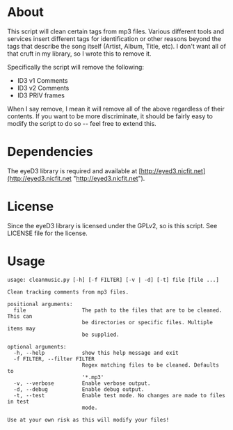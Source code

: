 # About #

This script will clean certain tags from mp3 files.  Various different tools
and services insert different tags for identification or other reasons beyond
the tags that describe the song itself (Artist, Album, Title, etc).  I don't want all 
of that cruft in my library, so I wrote this to remove it.

Specifically the script will remove the following:
* ID3 v1 Comments
* ID3 v2 Comments
* ID3 PRIV frames

When I say remove, I mean it will remove all of the above regardless of their contents.
If you want to be more discriminate, it should be fairly easy to modify the script 
to do so -- feel free to extend this.  

# Dependencies #

The eyeD3 library is required and available at [http://eyed3.nicfit.net](http://eyed3.nicfit.net "http://eyed3.nicfit.net").

# License #

Since the eyeD3 library is licensed under the GPLv2, so is this script.  See LICENSE file for the license.

# Usage #


	usage: cleanmusic.py [-h] [-f FILTER] [-v | -d] [-t] file [file ...]
	
	Clean tracking comments from mp3 files.
	
	positional arguments:
	  file                  The path to the files that are to be cleaned. This can
	                        be directories or specific files. Multiple items may
	                        be supplied.
	
	optional arguments:
	  -h, --help            show this help message and exit
	  -f FILTER, --filter FILTER
	                        Regex matching files to be cleaned. Defaults to
	                        '*.mp3'
	  -v, --verbose         Enable verbose output.
	  -d, --debug           Enable debug output.
	  -t, --test            Enable test mode. No changes are made to files in test
	                        mode.
	
	Use at your own risk as this will modify your files!
